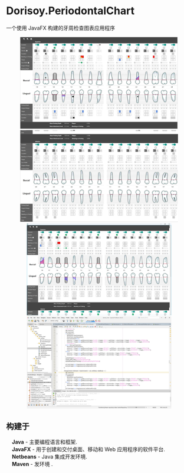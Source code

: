 # Dorisoy.PeriodontalChart

一个使用 JavaFX 构建的牙周检查图表应用程序

<p align="center">
  <img src="screenshots/1.jpg" height="250"/>
  <img src="screenshots/2.jpg" height="250"/>
  <img src="screenshots/3.png" height="250"/>
  <img src="screenshots/4.png" height="250"/>
</p>

## 构建于

&nbsp;&nbsp;&nbsp;&nbsp;**Java** - 主要编程语言和框架.  
&nbsp;&nbsp;&nbsp;&nbsp;**JavaFX** - 用于创建和交付桌面、移动和 Web 应用程序的软件平台.  
&nbsp;&nbsp;&nbsp;&nbsp;**Netbeans** - Java 集成开发环境.  
&nbsp;&nbsp;&nbsp;&nbsp;**Maven** - 发环境
.
